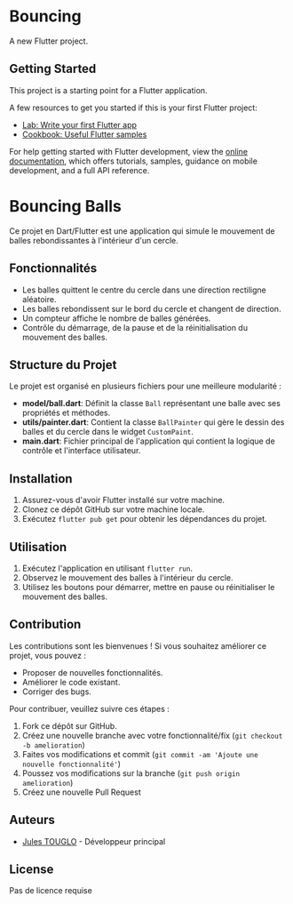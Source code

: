 # Bouncing

A new Flutter project.

## Getting Started

This project is a starting point for a Flutter application.

A few resources to get you started if this is your first Flutter project:

- [Lab: Write your first Flutter app](https://docs.flutter.dev/get-started/codelab)
- [Cookbook: Useful Flutter samples](https://docs.flutter.dev/cookbook)

For help getting started with Flutter development, view the
[online documentation](https://docs.flutter.dev/), which offers tutorials,
samples, guidance on mobile development, and a full API reference.

<!-- ----------------------------------------------------------------------------------------------------------------------- -->

# Bouncing Balls

Ce projet en Dart/Flutter est une application qui simule le mouvement de balles rebondissantes à l'intérieur d'un cercle.

## Fonctionnalités

- Les balles quittent le centre du cercle dans une direction rectiligne aléatoire.
- Les balles rebondissent sur le bord du cercle et changent de direction.
- Un compteur affiche le nombre de balles générées.
- Contrôle du démarrage, de la pause et de la réinitialisation du mouvement des balles.

## Structure du Projet

Le projet est organisé en plusieurs fichiers pour une meilleure modularité :

- **model/ball.dart**: Définit la classe `Ball` représentant une balle avec ses propriétés et méthodes.
- **utils/painter.dart**: Contient la classe `BallPainter` qui gère le dessin des balles et du cercle dans le widget `CustomPaint`.
- **main.dart**: Fichier principal de l'application qui contient la logique de contrôle et l'interface utilisateur.

## Installation

1. Assurez-vous d'avoir Flutter installé sur votre machine.
2. Clonez ce dépôt GitHub sur votre machine locale.
3. Exécutez `flutter pub get` pour obtenir les dépendances du projet.

## Utilisation

1. Exécutez l'application en utilisant `flutter run`.
2. Observez le mouvement des balles à l'intérieur du cercle.
3. Utilisez les boutons pour démarrer, mettre en pause ou réinitialiser le mouvement des balles.

## Contribution

Les contributions sont les bienvenues ! Si vous souhaitez améliorer ce projet, vous pouvez :

- Proposer de nouvelles fonctionnalités.
- Améliorer le code existant.
- Corriger des bugs.

Pour contribuer, veuillez suivre ces étapes :

1. Fork ce dépôt sur GitHub.
2. Créez une nouvelle branche avec votre fonctionnalité/fix (`git checkout -b amelioration`)
3. Faites vos modifications et commit (`git commit -am 'Ajoute une nouvelle fonctionnalité'`)
4. Poussez vos modifications sur la branche (`git push origin amelioration`)
5. Créez une nouvelle Pull Request

## Auteurs

- [Jules TOUGLO](https://github.com/Julio-SISCO) - Développeur principal

## License
Pas de licence requise
